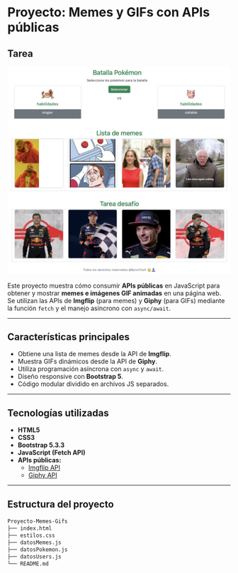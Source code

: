
# Proyecto: Memes y GIFs con APIs públicas
## Tarea 
<img width="1014" alt="Tarea" src="https://github.com/WilmerRamos21/AW_Laboratorio_2/blob/main/Captura%20de%20pantalla%202025-10-05%20a%20la(s)%2018.18.30.png" />


Este proyecto muestra cómo consumir **APIs públicas** en JavaScript para obtener y mostrar **memes e imágenes GIF animadas** en una página web.  
Se utilizan las APIs de **Imgflip** (para memes) y **Giphy** (para GIFs) mediante la función `fetch` y el manejo asíncrono con `async/await`.

---

## Características principales

- Obtiene una lista de memes desde la API de **Imgflip**.  
- Muestra GIFs dinámicos desde la API de **Giphy**.  
- Utiliza programación asíncrona con `async` y `await`.  
- Diseño responsive con **Bootstrap 5**.  
- Código modular dividido en archivos JS separados.

---

## Tecnologías utilizadas

- **HTML5**  
- **CSS3**  
- **Bootstrap 5.3.3**  
- **JavaScript (Fetch API)**  
- **APIs públicas:**
  - [Imgflip API](https://api.imgflip.com/)
  - [Giphy API](https://developers.giphy.com/docs/api/)

---

## Estructura del proyecto

```plaintext
Proyecto-Memes-Gifs
├── index.html
├── estilos.css
├── datosMemes.js
├── datosPokemon.js
├── datosUsers.js
└── README.md

